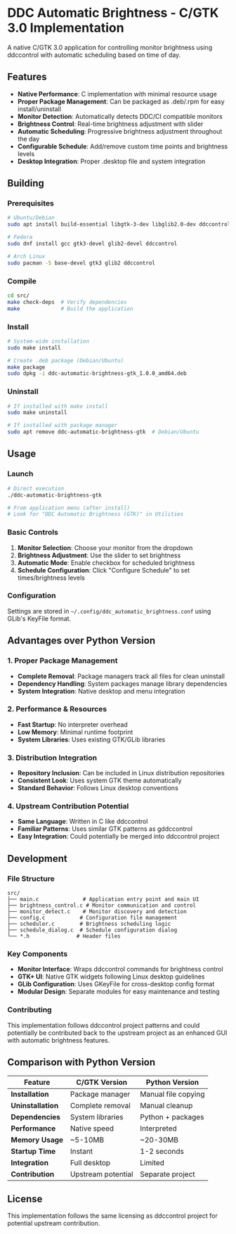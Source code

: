 # DDC Automatic Brightness - C/GTK 3.0 Implementation

A native C/GTK 3.0 application for controlling monitor brightness using ddccontrol with automatic scheduling based on time of day.

## Features

- **Native Performance**: C implementation with minimal resource usage
- **Proper Package Management**: Can be packaged as .deb/.rpm for easy install/uninstall
- **Monitor Detection**: Automatically detects DDC/CI compatible monitors
- **Brightness Control**: Real-time brightness adjustment with slider
- **Automatic Scheduling**: Progressive brightness adjustment throughout the day
- **Configurable Schedule**: Add/remove custom time points and brightness levels
- **Desktop Integration**: Proper .desktop file and system integration

## Building

### Prerequisites

```bash
# Ubuntu/Debian
sudo apt install build-essential libgtk-3-dev libglib2.0-dev ddccontrol

# Fedora
sudo dnf install gcc gtk3-devel glib2-devel ddccontrol

# Arch Linux
sudo pacman -S base-devel gtk3 glib2 ddccontrol
```

### Compile

```bash
cd src/
make check-deps  # Verify dependencies
make             # Build the application
```

### Install

```bash
# System-wide installation
sudo make install

# Create .deb package (Debian/Ubuntu)
make package
sudo dpkg -i ddc-automatic-brightness-gtk_1.0.0_amd64.deb
```

### Uninstall

```bash
# If installed with make install
sudo make uninstall

# If installed with package manager
sudo apt remove ddc-automatic-brightness-gtk  # Debian/Ubuntu
```

## Usage

### Launch
```bash
# Direct execution
./ddc-automatic-brightness-gtk

# From application menu (after install)
# Look for "DDC Automatic Brightness (GTK)" in Utilities
```

### Basic Controls
1. **Monitor Selection**: Choose your monitor from the dropdown
2. **Brightness Adjustment**: Use the slider to set brightness
3. **Automatic Mode**: Enable checkbox for scheduled brightness
4. **Schedule Configuration**: Click "Configure Schedule" to set times/brightness levels

### Configuration
Settings are stored in `~/.config/ddc_automatic_brightness.conf` using GLib's KeyFile format.

## Advantages over Python Version

### 1. **Proper Package Management**
- **Complete Removal**: Package managers track all files for clean uninstall
- **Dependency Handling**: System packages manage library dependencies
- **System Integration**: Native desktop and menu integration

### 2. **Performance & Resources**
- **Fast Startup**: No interpreter overhead
- **Low Memory**: Minimal runtime footprint
- **System Libraries**: Uses existing GTK/GLib libraries

### 3. **Distribution Integration**
- **Repository Inclusion**: Can be included in Linux distribution repositories
- **Consistent Look**: Uses system GTK theme automatically
- **Standard Behavior**: Follows Linux desktop conventions

### 4. **Upstream Contribution Potential**
- **Same Language**: Written in C like ddccontrol
- **Familiar Patterns**: Uses similar GTK patterns as gddccontrol
- **Easy Integration**: Could potentially be merged into ddccontrol project

## Development

### File Structure
```
src/
├── main.c              # Application entry point and main UI
├── brightness_control.c # Monitor communication and control
├── monitor_detect.c    # Monitor discovery and detection  
├── config.c           # Configuration file management
├── scheduler.c        # Brightness scheduling logic
├── schedule_dialog.c  # Schedule configuration dialog
└── *.h               # Header files
```

### Key Components
- **Monitor Interface**: Wraps ddccontrol commands for brightness control
- **GTK+ UI**: Native GTK widgets following Linux desktop guidelines
- **GLib Configuration**: Uses GKeyFile for cross-desktop config format
- **Modular Design**: Separate modules for easy maintenance and testing

### Contributing
This implementation follows ddccontrol project patterns and could potentially be contributed back to the upstream project as an enhanced GUI with automatic brightness features.

## Comparison with Python Version

| Feature | C/GTK Version | Python Version |
|---------|---------------|----------------|
| **Installation** | Package manager | Manual file copying |
| **Uninstallation** | Complete removal | Manual cleanup |
| **Dependencies** | System libraries | Python + packages |
| **Performance** | Native speed | Interpreted |
| **Memory Usage** | ~5-10MB | ~20-30MB |
| **Startup Time** | Instant | 1-2 seconds |
| **Integration** | Full desktop | Limited |
| **Contribution** | Upstream potential | Separate project |

## License

This implementation follows the same licensing as ddccontrol project for potential upstream contribution.